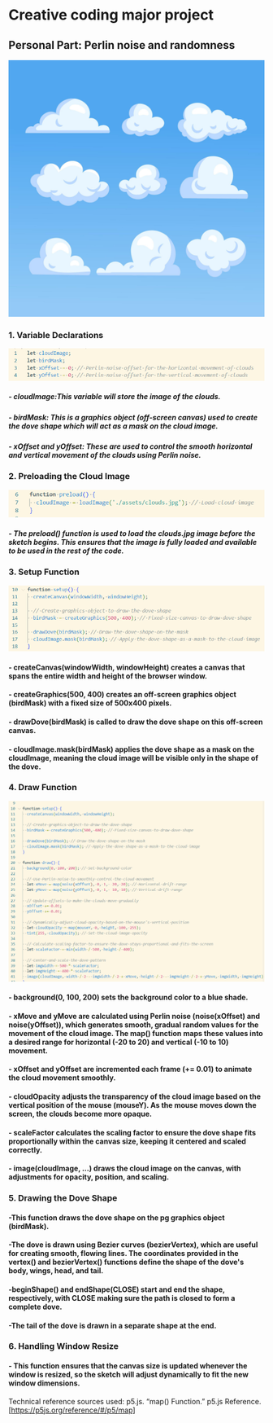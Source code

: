# Creative coding major project

## Personal Part: Perlin noise and randomness
![Cloud Image](clouds.jpg)

### 1. Variable Declarations
![ Image 1 ](1.png)

##### - cloudImage:This variable will store the image of the clouds.
##### - birdMask: This is a graphics object (off-screen canvas) used to create the dove shape which will act as a mask on the cloud image.
##### - xOffset and yOffset: These are used to control the smooth horizontal and vertical movement of the clouds using Perlin noise.

### 2. Preloading the Cloud Image
![ Image 2 ](2.png)

##### - The preload() function is used to load the clouds.jpg image before the sketch begins. This ensures that the image is fully loaded and available to be used in the rest of the code.

### 3. Setup Function
![ Image 3 ](3.png)

#### - createCanvas(windowWidth, windowHeight) creates a canvas that spans the entire width and height of the browser window.
#### - createGraphics(500, 400) creates an off-screen graphics object (birdMask) with a fixed size of 500x400 pixels.
#### - drawDove(birdMask) is called to draw the dove shape on this off-screen canvas.
#### - cloudImage.mask(birdMask) applies the dove shape as a mask on the cloudImage, meaning the cloud image will be visible only in the shape of the dove.

### 4. Draw Function
![ Image 4 ](4.png)

#### - background(0, 100, 200) sets the background color to a blue shade.
#### - xMove and yMove are calculated using Perlin noise (noise(xOffset) and noise(yOffset)), which generates smooth, gradual random values for the movement of the cloud image. The map() function maps these values into a desired range for horizontal (-20 to 20) and vertical (-10 to 10) movement.
#### - xOffset and yOffset are incremented each frame (+= 0.01) to animate the cloud movement smoothly.
#### - cloudOpacity adjusts the transparency of the cloud image based on the vertical position of the mouse (mouseY). As the mouse moves down the screen, the clouds become more opaque.
#### - scaleFactor calculates the scaling factor to ensure the dove shape fits proportionally within the canvas size, keeping it centered and scaled correctly.
#### - image(cloudImage, ...) draws the cloud image on the canvas, with adjustments for opacity, position, and scaling.

### 5. Drawing the Dove Shape

#### -This function draws the dove shape on the pg graphics object (birdMask).
#### -The dove is drawn using Bezier curves (bezierVertex), which are useful for creating smooth, flowing lines. The coordinates provided in the vertex() and bezierVertex() functions define the shape of the dove's body, wings, head, and tail.
#### -beginShape() and endShape(CLOSE) start and end the shape, respectively, with CLOSE making sure the path is closed to form a complete dove.
#### -The tail of the dove is drawn in a separate shape at the end.

### 6. Handling Window Resize

#### - This function ensures that the canvas size is updated whenever the window is resized, so the sketch will adjust dynamically to fit the new window dimensions.

Technical reference sources used:
p5.js. “map() Function.” p5.js Reference.[https://p5js.org/reference/#/p5/map]

[def]: assets/clouds.jpg